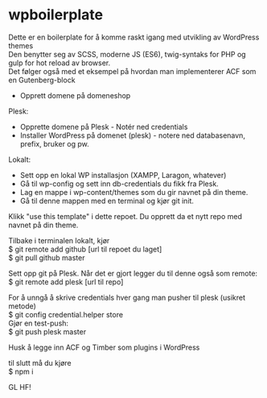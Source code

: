 # wpboilerplate
Dette er en boilerplate for å komme raskt igang med utvikling av WordPress themes\
Den benytter seg av SCSS, moderne JS (ES6), twig-syntaks for PHP og gulp for hot reload av browser. \
Det følger også med et eksempel på hvordan man implementerer ACF som en Gutenberg-block

- Opprett domene på domeneshop

Plesk: 
  - Opprette domene på Plesk - Notér ned credentials
  - Installer WordPress på domenet (plesk) - notere ned databasenavn, prefix, bruker og pw.

Lokalt:
  - Sett opp en lokal WP installasjon (XAMPP, Laragon, whatever)
  - Gå til wp-config og sett inn db-credentials du fikk fra Plesk.
  - Lag en mappe i wp-content/themes som du gir navnet på din theme.
  - Gå til denne mappen med en terminal og kjør git init.

Klikk "use this template" i dette repoet. Du opprett da et nytt repo med navnet på din theme.

Tilbake i terminalen lokalt, kjør\
$ git remote add github [url til repoet du laget]\
$ git pull github master

Sett opp git på Plesk. Når det er gjort legger du til denne også som remote:\
$ git remote add plesk [url til repo]

For å unngå å skrive credentials hver gang man pusher til plesk (usikret metode)\
$ git config credential.helper store\
Gjør en test-push:\
$ git push plesk master

Husk å legge inn ACF og Timber som plugins i WordPress

til slutt må du kjøre\
$ npm i

GL HF!
